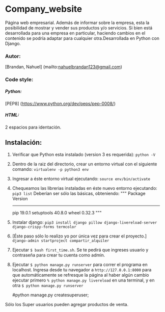 # Company_website
Página web empresarial. Además de informar sobre la empresa, esta la posibilidad de mostrar y vender sus productos y/o servicios. Si bien está desarrollada para una empresa en particular, haciendo cambios en el contenido se podría adaptar para cualquier otra.Desarrollada en Python con Django.

### Autor:
[Brandan, Nahuel] (mailto:nahuelbrandan123@gmail.com)

### Code style:

##### Python:
[PEP8] (https://www.python.org/dev/peps/pep-0008/)

##### HTML:
2 espacios para identación.

## Instalación:

1.  Verificar que Python esta instalado (version 3 es requerida): `python -V`
2.  Dentro de la raiz del directorio, crear un entorno virtual con el siguiente comando: `virtualenv -p python3 env`
3.  Ingresar a éste entorno virtual ejecutando: `source env/bin/activate`
4.  Chequeamos las librerias instaladas en éste nuevo entorno ejecutando: `pip3 list`
    Deberían ser sólo las básicas, obteniendo:
    """
    Package    Version
    ---------- -------
    pip        19.0.1
    setuptools 40.8.0
    wheel      0.32.3
    """
5.  Instalar django: `pip3 install django pillow django-livereload-server django-crispy-forms termcolor`
6.  [Éste paso sólo lo realizo yo por única vez para crear el proyecto.]
    `django-admin startproject compartir_alquiler`
8.  Ejecutar `$ bash first_time.sh`. Se te pedirá que ingreses usuario y contraseña para crear tu cuenta como admin.
9.  Ejecutar `$ python manage.py runserver` para correr el programa en localhost. Ingresa desde tu navegador a `http://127.0.0.1:8000`
    para que automáticamente se refresque la página al haber algún cambio ejecutar primero `% python manage.py livereload` en una terminal, y en otra `$ python manage.py runserver`

    #python manage.py createsuperuser;

Sólo los Super usuarios pueden agregar productos de venta.
